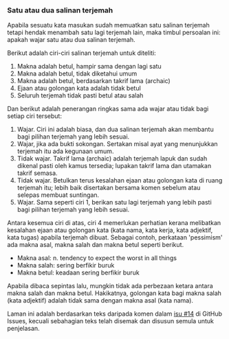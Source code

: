 ---
---

### Satu atau dua salinan terjemah

Apabila sesuatu kata masukan sudah memuatkan satu salinan
terjemah tetapi hendak menambah satu lagi terjemah lain,
maka timbul persoalan ini: apakah wajar satu atau dua
salinan terjemah.

Berikut adalah ciri-ciri salinan terjemah untuk diteliti:

1. Makna adalah betul, hampir sama dengan lagi satu
2. Makna adalah betul, tidak diketahui umum
3. Makna adalah betul, berdasarkan takrif lama (archaic)
4. Ejaan atau golongan kata adalah tidak betul
5. Seluruh terjemah tidak pasti betul atau salah

Dan berikut adalah penerangan ringkas sama ada wajar atau
tidak bagi setiap ciri tersebut:

1. Wajar. Ciri ini adalah biasa, dan dua salinan terjemah
akan membantu bagi pilihan terjemah yang lebih sesuai.
2. Wajar, jika ada bukti sokongan. Sertakan misal ayat yang
menunjukkan terjemah itu ada kegunaan umum.
3. Tidak wajar. Takrif lama (archaic) adalah terjemah lapuk
dan sudah dikenal pasti oleh kamus tersedia; lupakan takrif
lama dan utamakan takrif semasa.
4. Tidak wajar. Betulkan terus kesalahan ejaan atau golongan
kata di ruang terjemah itu; lebih baik disertakan bersama
komen sebelum atau selepas membuat suntingan.
5. Wajar. Sama seperti ciri 1, berikan satu lagi terjemah
yang lebih pasti bagi pilihan terjemah yang lebih sesuai.

Antara kesemua ciri di atas, ciri 4 memerlukan perhatian
kerana melibatkan kesalahan ejaan atau golongan kata (kata
nama, kata kerja, kata adjektif, kata tugas) apabila
terjemah dibuat. Sebagai contoh, perkataan 'pessimism' ada
makna asal, makna salah dan makna betul seperti berikut.

* Makna asal: n. tendency to expect the worst in all things
* Makna salah: sering berfikir buruk
* Makna betul: keadaan sering berfikir buruk

Apabila dibaca sepintas lalu, mungkin tidak ada perbezaan
ketara antara makna salah dan makna betul. Hakikatnya,
golongan kata bagi makna salah (kata adjektif) adalah tidak
sama dengan makna asal (kata nama).

Laman ini adalah berdasarkan teks daripada komen dalam
[isu #14][a] di GitHub Issues, kecuali sebahagian teks telah
disemak dan disusun semula untuk penjelasan.

  [a]: https://github.com/kmubiin/suaikata/issues/14
